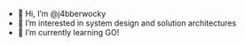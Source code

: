 - 👋 Hi, I’m @j4bberwocky
- 👀 I’m interested in system design and solution architectures
- 🌱 I’m currently learning GO!
